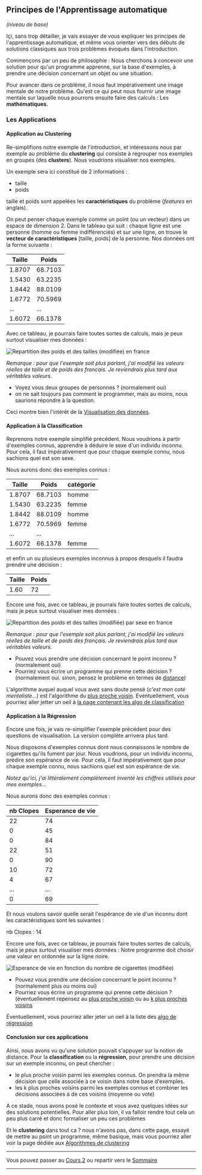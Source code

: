 ## Principes de l'Apprentissage automatique
*(niveau de base)*

Içi, sans trop détailler, je vais essayer de vous expliquer les principes de
l'apprentissage automatique, et même vous orienter vers des débuts de solutions
classiques aux trois problèmes évoqués dans l'introduction.

Commençons par un peu de philosophie : Nous cherchons  à concevoir une solution
pour qu'un programme apprenne, sur la base d'exemples, à prendre une décision
concernant un objet ou une situation.

Pour avancer dans ce problème, il nous faut impérativement une image mentale
de notre problème. Qu'est ce qui peut nous fournir une image mentale sur laquelle
nous pourrons ensuite faire des calculs : Les **mathématiques**.

### Les Applications

#### Application au Clustering

Re-simplifions notre exemple de l'introduction, et intéressons nous par exemple
au problème du **clustering** qui consiste à regrouper nos exemples en
groupes (des **clusters**). Nous voudrions visualiser nos exemples.

Un exemple sera ici constitué de 2 informations :
- taille
- poids

taille et poids sont appelées les **caractéristiques** du problème (*features* en anglais).

On peut penser chaque exemple comme un point (ou un vecteur) dans un espace de
dimension 2.
Dans le tableau qui suit : chaque ligne est une personne (homme ou femme indifférenciés) et sur une ligne, on trouve le **vecteur de caractéristiques**
[taille, poids] de la personne. Nos données ont la forme suivante :

Taille | Poids
------ | -----
1.8707 |  68.7103
1.5430 |  63.2235
1.8442 |  88.0109
1.6772 |  70.5969
...    |  ...
1.6072 |  66.1378

Avec ce tableau, je pourrais faire toutes sortes de calculs, mais je peux surtout
visualiser mes données :

![Repartition des poids et des tailles (modifiée) en france](../Sources/taillePoidsCluster.png)

*Remarque : pour que l'exemple soit plus parlant, j'ai modifié les valeurs réelles
de taille et de poids des francais. Je reviendrais plus tard aux véritables
valeurs.*

- Voyez vous deux groupes de personnes ? (normalement oui)
- on ne sait toujours pas comment le programmer, mais au moins, nous saurions répondre à la question.

Ceci montre bien l'intérêt de la [Visualisation des données](HyperLinks/visualiseData.md).

#### Application à la Classification

Reprenons notre exemple simplifié précédent. Nous voudrions à partir d'exemples
connus, apprendre à déduire le sexe d'un individu inconnu. Pour cela, il faut impérativement que pour chaque exemple connu, nous sachions quel est son sexe.

Nous aurons donc des exemples connus :

Taille | Poids    | catégorie
------ | -----    | ---------
1.8707 |  68.7103 | homme
1.5430 |  63.2235 | femme
1.8442 |  88.0109 | homme
1.6772 |  70.5969 | femme
...    |  ...
1.6072 |  66.1378 | femme

et enfin un ou plusieurs exemples inconnus à propos desquels il faudra prendre
une décision :

Taille | Poids
------ | -----
1.60 |  72

Encore une fois, avec ce tableau, je pourrais faire toutes sortes de calculs, mais je peux surtout visualiser mes données :

![Repartition des poids et des tailles (modifiée) par sexe en france](../Sources/taillePoidsClassif.png)

*Remarque : pour que l'exemple soit plus parlant, j'ai modifié les valeurs réelles
de taille et de poids des français. Je reviendrais plus tard aux véritables
valeurs.*

- Pouvez vous prendre une décision concernant le point inconnu ? (normalement oui)
- Pourriez vous écrire un programme qui prenne cette décision ? (normalement oui. sinon, pensez le problème en termes de [distance](HyperLinks/distance.md))

L'algorithme auquel auquel vous avez sans doute pensé (*c'est mon coté mentaliste...*) est l'algorithme du [plus proche voisin](HyperLinks/ppv.md).
Eventuellement, vous pourriez aller jetter un oeil à [la page contenant les algo de classification](HyperLinks/classification.md)

#### Application à la Régression

Encore une fois, je vais re-simplifier l'exemple précédent pour des questions
de visualisation. La version complète arrivera plus tard.

Nous disposons d'exemples connus dont nous connaissons le nombre de cigarettes
qu'ils fument par jour. Nous voudrions, pour un individu inconnu, prédire son espérance de vie. Pour cela, il faut impérativement que pour chaque exemple connu, nous sachions quel est son espérance de vie.

*Notez qu'ici, j'ai littéralement complètement inventé les chiffres utilisés
pour mes exemples...*

Nous aurons donc des exemples connus :

nb Clopes | Esperance de vie
------ | -----
22  | 74
0   | 45
0   | 84
22  | 51
0   | 90
10  | 72
4   | 67
... | ...
0   | 69

Et nous voulons savoir quelle serait l'espérance de vie d'un inconnu dont les caractéristiques sont les suivantes :

nb Clopes : 14

Encore une fois, avec ce tableau, je pourrais faire toutes sortes de calculs, mais je peux surtout visualiser mes données : Notre programme doit choisir une valeur en ordonnée sur la ligne noire.

![Esperance de vie en fonction du nombre de cigarettes (modifiée)](../Sources/clopesRegression.png)

- Pouvez vous prendre une décision concernant le point inconnu ? (normalement
  plus ou moins oui)
- Pourriez vous écrire un programme qui prenne cette décision ? (éventuellement
  repensez au [plus proche voisin](HyperLinks/ppv.md) ou au [k plus proches voisins](HyperLinks/kppv.md)

Éventuellement, vous pourriez aller jeter un oeil à la liste des [algo de régression](HyperLinks/regression.md)

#### Conclusion sur ces applications

Ainsi, nous avons vu qu'une solution pouvait s'appuyer sur la notion de distance.
Pour la **classification** ou la **régression**, pour prendre une décision
sur un exemple inconnu, on peut chercher :

- le plus proche voisin parmi les exemples connus. On prendra la même décision
 que celle associée à ce voisin dans notre base d'exemples.
- les k plus proches voisins parmi les exemples connus et combiner les décisions associées à de ces voisins (moyenne ou vote)

A ce stade, nous avons posé le contexte et vous avez quelques idées sur des solutions potentielles. Pour aller plus loin, il va falloir rendre tout cela un peu plus carré et donc formaliser un peu ces problèmes

Et le **clustering** dans tout ca ? nous n'avons pas, dans cette page, essayé
de mettre au point un programme, même basique, mais vous pourriez aller voir la page dédiée aux [Algorithmes de clustering](HyperLinks/clustering.md)

___

Vous pouvez passer au [Cours 2](02_cours2.md) ou repartir vers le [Sommaire](99_sommaire.md)
___
